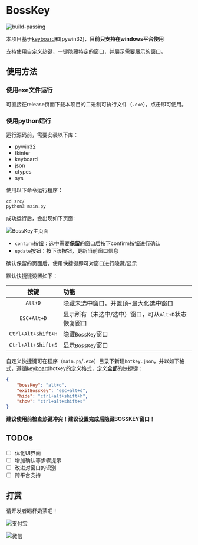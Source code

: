 # BossKey

![build-passing](https://img.shields.io/badge/build-passing-brightgreen)

本项目基于[keyboard](https://github.com/boppreh/keyboard)和[pywin32]，**目前只支持在windows平台使用**

支持使用自定义热键，一键隐藏特定的窗口，并展示需要展示的窗口。

## 使用方法

### 使用exe文件运行

可直接在release页面下载本项目的二进制可执行文件（`.exe`），点击即可使用。

### 使用python运行

运行源码前，需要安装以下库：

- pywin32
- tkinter
- keyboard
- json
- ctypes
- sys

使用以下命令运行程序：

```shell
cd src/
python3 main.py
```

成功运行后，会出现如下页面:

![BossKey主页面](https://raw.githubusercontent.com/SSRMori/photo/master/img/BossKey界面.png)

- `confirm`按钮：选中需要**保留**的窗口后按下confirm按钮进行确认
- `update`按钮：按下该按钮，更新当前窗口信息

确认保留的页面后，使用快捷键即可对窗口进行隐藏/显示

默认快捷键设置如下：

|按键|功能|
|:-:|:-|
|`Alt+D`|隐藏未选中窗口，并置顶+最大化选中窗口|
|`ESC+Alt+D`|显示所有（未选中/选中）窗口，可从`Alt+D`状态恢复窗口|
|`Ctrl+Alt+Shift+H`|隐藏`BossKey`窗口|
|`Ctrl+Alt+Shift+S`|显示`BossKey`窗口|

自定义快捷键可在程序（`main.py`/`.exe`）目录下新建`hotkey.json`，并以如下格式，遵循[keyboard](https://github.com/boppreh/keyboard)hotkey的定义格式，定义**全部**的快捷键：

```json
{
    "bossKey": "alt+d",
    "exitBossKey": "esc+alt+d",
    "hide": "ctrl+alt+shift+h",
    "show": "ctrl+alt+shift+s"
}
```

**建议使用前检查热键冲突！建议设置完成后隐藏BOSSKEY窗口！**


## TODOs

- [ ] 优化UI界面
- [ ] 增加确认等步骤提示
- [ ] 改进对窗口的识别
- [ ] 跨平台支持

## 打赏

请开发者喝杯奶茶吧！

![支付宝](https://raw.githubusercontent.com/SSRMori/photo/master/img/AlipayQR.jpg)

![微信](https://raw.githubusercontent.com/SSRMori/photo/master/img/WechatQR.jpg)